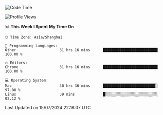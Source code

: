 <!--START_SECTION:waka-->
![Code Time](http://img.shields.io/badge/Code%20Time-2%2C480%20hrs%2016%20mins-blue)

![Profile Views](http://img.shields.io/badge/Profile%20Views-0-blue)

📊 **This Week I Spent My Time On** 

```text
🕑︎ Time Zone: Asia/Shanghai

💬 Programming Languages: 
Other                    31 hrs 16 mins      █████████████████████████   100.00 % 

🔥 Editors: 
Chrome                   31 hrs 16 mins      █████████████████████████   100.00 % 

💻 Operating System: 
Mac                      30 hrs 36 mins      ████████████████████████░   97.88 % 
Linux                    39 mins             █░░░░░░░░░░░░░░░░░░░░░░░░   02.12 % 
```


 Last Updated on 15/07/2024 22:18:07 UTC
<!--END_SECTION:waka-->